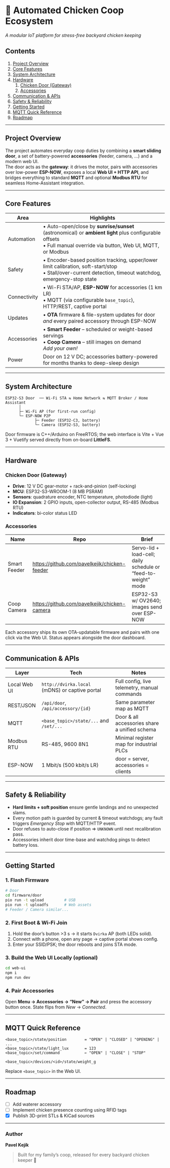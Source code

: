 # 🐔 Automated Chicken Coop Ecosystem  
_A modular IoT platform for stress-free backyard chicken keeping_

## Contents
1. [Project Overview](#project-overview)  
2. [Core Features](#core-features)  
3. [System Architecture](#system-architecture)  
4. [Hardware](#hardware)  
   1. [Chicken Door (Gateway)](#chicken-door-gateway)  
   2. [Accessories](#accessories)  
5. [Communication & APIs](#communication--apis)  
6. [Safety & Reliability](#safety--reliability)  
7. [Getting Started](#getting-started)  
8. [MQTT Quick Reference](#mqtt-quick-reference)  
9. [Roadmap](#roadmap)  

---

## Project Overview
The project automates everyday coop duties by combining a **smart sliding door**, a set of battery-powered **accessories** (feeder, camera, …) and a modern web UI.  
The door acts as the **gateway**: it drives the motor, pairs with accessories over low-power **ESP-NOW**, exposes a local **Web UI + HTTP API**, and bridges everything to standard **MQTT** and optional **Modbus RTU** for seamless Home-Assistant integration.

---

## Core Features
| Area | Highlights |
|------|------------|
|Automation|• Auto-open/close by **sunrise/sunset** (astronomical) or **ambient light** plus configurable offsets  <br>• Full manual override via button, Web UI, MQTT, or Modbus|
|Safety|• Encoder-based position tracking, upper/lower limit calibration, soft-start/stop  <br>• Stall/over-current detection, timeout watchdog, emergency-stop state|
|Connectivity|• Wi-Fi STA/AP, **ESP-NOW** for accessories (1 km LR)  <br>• MQTT (via configurable `base_topic`), HTTP/REST, captive portal|
|Updates|• **OTA** firmware & file-system updates for door *and* every paired accessory through ESP-NOW|
|Accessories|• **Smart Feeder** – scheduled or weight-based servings  <br>• **Coop Camera** – still images on demand  <br>_Add your own!_  |
|Power|Door on 12 V DC; accessories battery-powered for months thanks to deep-sleep design|

---

## System Architecture
```
ESP32-S3 Door  ── Wi-Fi STA ⇆ Home Network ⇆ MQTT Broker / Home Assistant
      │
      ├─ Wi-Fi AP (for first-run config)
      └─ ESP-NOW P2P
             ├─ Feeder (ESP32-C3, battery)
             └─ Camera (ESP32-S3, battery)
```
Door firmware is C++/Arduino on FreeRTOS; the web interface is Vite + Vue 3 + Vuetify served directly from on-board **LittleFS**.

---

## Hardware
### Chicken Door (Gateway)
* **Drive**: 12 V DC gear-motor + rack-and-pinion (self-locking)  
* **MCU**: ESP32-S3-WROOM-1 (8 MB PSRAM)  
* **Sensors**: quadrature encoder, NTC temperature, photodiode (light)  
* **IO Expansion**: 2 GPIO inputs, open-collector output, RS-485 (Modbus RTU)  
* **Indicators**: bi-color status LED

### Accessories
| Name | Repo | Brief |
|------|------|-------|
|Smart Feeder|<https://github.com/pavelkejik/chicken-feeder>|Servo-lid + load-cell; daily schedule or “feed-to-weight” mode|
|Coop Camera|<https://github.com/pavelkejik/chicken-camera>|ESP32-S3 w/ OV2640; images send over ESP-NOW|

Each accessory ships its own OTA-updatable firmware and pairs with one click via the Web UI. Status appears alongside the door dashboard.

---

## Communication & APIs
| Layer | Tech | Notes |
|-------|------|-------|
|Local Web UI|`http://dvirka.local` (mDNS) or captive portal |Full config, live telemetry, manual commands|
|REST/JSON|`/api/door`, `/api/accessory/{id}`|Same parameter map as MQTT|
|MQTT|`<base_topic>/state/...` and `/set/...` |Door & all accessories share a unified schema|
|Modbus RTU|RS-485, 9600 8N1 |Minimal register map for industrial PLCs|
|ESP-NOW|1 Mbit/s (500 kbit/s LR) |door = server, accessories = clients|

---

## Safety & Reliability
* **Hard limits + soft position** ensure gentle landings and no unexpected slams.  
* Every motion path is guarded by current & timeout watchdogs; any fault triggers _Emergency Stop_ with MQTT/HTTP event.  
* Door refuses to auto-close if position => `UNKNOWN` until next recalibration pass.  
* Accessories inherit door time-base and watchdog pings to detect battery loss.

---

## Getting Started
### 1. Flash Firmware
```bash
# Door
cd firmware/door
pio run -t upload         # USB
pio run -t uploadfs       # Web assets
# Feeder / Camera similar...
```

### 2. First Boot & Wi-Fi Join
1. Hold the door’s button >3 s → it starts `Dvirka` AP (both LEDs solid).  
2. Connect with a phone, open any page → captive portal shows config.  
3. Enter your SSID/PSK; the door reboots and joins STA mode.  

### 3. Build the Web UI Locally (optional)
```bash
cd web-ui
npm i
npm run dev
```

### 4. Pair Accessories
Open **Menu → Accessories → “New” → Pair** and press the accessory button once. State flips from _New_ → _Connected_.

---

## MQTT Quick Reference
```text
<base_topic>/state/position        = "OPEN" | "CLOSED" | "OPENING" | ...
<base_topic>/state/light_lux       = 123
<base_topic>/set/command           ← "OPEN" | "CLOSE" | "STOP"

<base_topic>/devices/<id>/state/weight_g
```
Replace `<base_topic>` in the Web UI.

---

## Roadmap
- [ ] Add waterer accessory
- [ ] Implement chicken presence counting using RFID tags   
- [x] Publish 3D-print STLs & KiCad sources

---

### Author
**Pavel Kejík**

> Built for my family’s coop, released for every backyard chicken keeper 🤘
